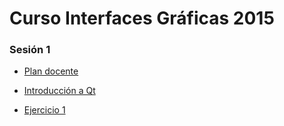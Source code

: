 
# Curso Interfaces Gráficas 2015 #

### Sesión 1 ###

* [Plan docente](s00_asignatura/s00_asignatura.html)

* [Introducción a Qt](s01_introduccion_Qt/s01_introduccion_qt.html)

* [Ejercicio 1](practicas/todo/guion.html)
 


